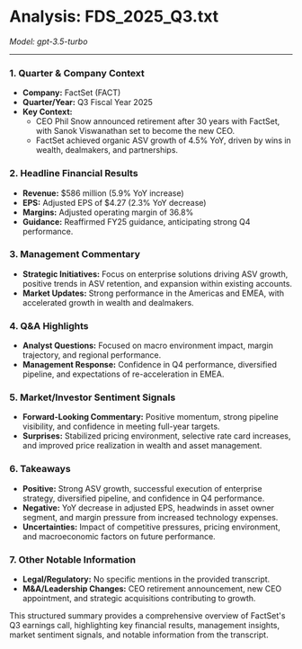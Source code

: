 # Analysis: FDS_2025_Q3.txt

*Model: gpt-3.5-turbo*

---

### 1. Quarter & Company Context
- **Company:** FactSet (FACT)
- **Quarter/Year:** Q3 Fiscal Year 2025
- **Key Context:** 
  - CEO Phil Snow announced retirement after 30 years with FactSet, with Sanok Viswanathan set to become the new CEO.
  - FactSet achieved organic ASV growth of 4.5% YoY, driven by wins in wealth, dealmakers, and partnerships.

### 2. Headline Financial Results
- **Revenue:** $586 million (5.9% YoY increase)
- **EPS:** Adjusted EPS of $4.27 (2.3% YoY decrease)
- **Margins:** Adjusted operating margin of 36.8%
- **Guidance:** Reaffirmed FY25 guidance, anticipating strong Q4 performance.

### 3. Management Commentary
- **Strategic Initiatives:** Focus on enterprise solutions driving ASV growth, positive trends in ASV retention, and expansion within existing accounts.
- **Market Updates:** Strong performance in the Americas and EMEA, with accelerated growth in wealth and dealmakers.

### 4. Q&A Highlights
- **Analyst Questions:** Focused on macro environment impact, margin trajectory, and regional performance.
- **Management Response:** Confidence in Q4 performance, diversified pipeline, and expectations of re-acceleration in EMEA.

### 5. Market/Investor Sentiment Signals
- **Forward-Looking Commentary:** Positive momentum, strong pipeline visibility, and confidence in meeting full-year targets.
- **Surprises:** Stabilized pricing environment, selective rate card increases, and improved price realization in wealth and asset management.

### 6. Takeaways
- **Positive:** Strong ASV growth, successful execution of enterprise strategy, diversified pipeline, and confidence in Q4 performance.
- **Negative:** YoY decrease in adjusted EPS, headwinds in asset owner segment, and margin pressure from increased technology expenses.
- **Uncertainties:** Impact of competitive pressures, pricing environment, and macroeconomic factors on future performance.

### 7. Other Notable Information
- **Legal/Regulatory:** No specific mentions in the provided transcript.
- **M&A/Leadership Changes:** CEO retirement announcement, new CEO appointment, and strategic acquisitions contributing to growth.

This structured summary provides a comprehensive overview of FactSet's Q3 earnings call, highlighting key financial results, management insights, market sentiment signals, and notable information from the transcript.